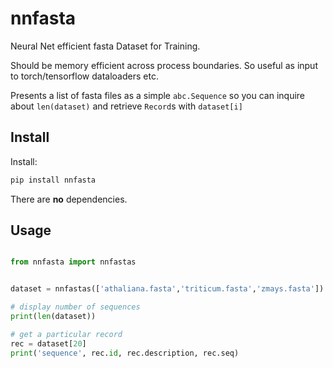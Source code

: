 # nnfasta

Neural Net efficient fasta Dataset for Training.

Should be memory efficient across process boundaries.
So useful as input to torch/tensorflow dataloaders etc.

Presents a list of fasta files as a simple `abc.Sequence`
so you can inquire about `len(dataset)` and retrieve
`Record`s with `dataset[i]`

## Install

Install:

```bash
pip install nnfasta
```

There are **no** dependencies.

## Usage

```python

from nnfasta import nnfastas 


dataset = nnfastas(['athaliana.fasta','triticum.fasta','zmays.fasta'])

# display number of sequences
print(len(dataset))

# get a particular record
rec = dataset[20]
print('sequence', rec.id, rec.description, rec.seq)
```
